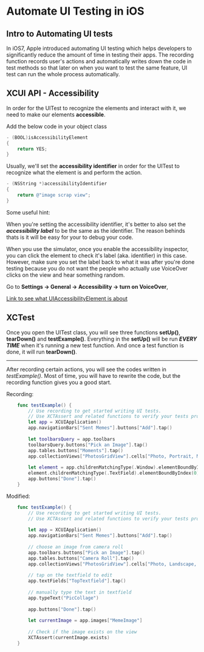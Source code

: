# Automate UI Testing in iOS

## Intro to Automating UI tests
In iOS7, Apple introduced automating UI testing which helps developers to significantly reduce the amount of time in testing their apps.
The recording function records user's actions and automatically writes down the code in test methods so that later on when you want to test the same feature, UI test can run the whole process automatically.

## XCUI API - Accessibility
In order for the UITest to recognize the elements and interact with it, we need to make our elements **accessible**.

Add the below code in your object class
```objective-c
- (BOOL)isAccessibilityElement
{
    return YES;
}
```

Usually, we'll set the **accessibility identifier** in order for the UITest to recognize what the element is and perform the action.

```objective-c
- (NSString *)accessibilityIdentifier
{
    return @"image scrap view";
}
```

Some useful hint:

When you're setting the accessibility identifier, it's better to also set the **_accessibility label_** to be the same as the identifier.
The reason behinds thats is it will be easy for your to debug your code. 

When you use the simulator, once you enable the accessibility inspector, you can click the element to check it's label (aka. identifier) in this case. However, make sure you set the label back to what it was after you're done testing because you do not want the people who actually use VoiceOver clicks on the view and hear something random.

Go to **Settings -> General -> Accessibility -> turn on VoiceOver**,

[Link to see what UIAccessibilityElement is about](https://developer.apple.com/library/tvos/documentation/UIKit/Reference/UIAccessibilityElement_Class/index.html)

## XCTest

Once you open the UITest class, you will see three functions **setUp()**, **tearDown()** and **testExample()**.
Everything in the **setUp()** will be run **_EVERY TIME_** when it's running a new test function.
And once a test function is done, it will run **tearDown()**.

---------------------------------------------------------------------
After recording certain actions, you will see the codes written in _testExample()_.
Most of time, you will have to rewrite the code, but the recording function gives you a good start.


Recording:
```swift
    func testExample() {
        // Use recording to get started writing UI tests.
        // Use XCTAssert and related functions to verify your tests produce the correct results.
        let app = XCUIApplication()
        app.navigationBars["Sent Memes"].buttons["Add"].tap()
        
        let toolbarsQuery = app.toolbars
        toolbarsQuery.buttons["Pick an Image"].tap()
        app.tables.buttons["Moments"].tap()
        app.collectionViews["PhotosGridView"].cells["Photo, Portrait, May 05, 11:48 PM"].tap()
        
        let element = app.childrenMatchingType(.Window).elementBoundByIndex(0).childrenMatchingType(.Other).element.childrenMatchingType(.Other).element
        element.childrenMatchingType(.TextField).elementBoundByIndex(0).tap()
        app.buttons["Done"].tap()
    }
```

Modified:
```swift
    func testExample() {
        // Use recording to get started writing UI tests.
        // Use XCTAssert and related functions to verify your tests produce the correct results.
        
        let app = XCUIApplication()
        app.navigationBars["Sent Memes"].buttons["Add"].tap()
        
        // choose an image from camera roll
        app.toolbars.buttons["Pick an Image"].tap()
        app.tables.buttons["Camera Roll"].tap()
        app.collectionViews["PhotosGridView"].cells["Photo, Landscape, March 13, 2011, 8:17 AM"].tap()
        
        // tap on the textfield to edit
        app.textFields["TopTextfield"].tap()
        
        // manually type the text in textfield
        app.typeText("PicCollage")
        
        app.buttons["Done"].tap()
        
        let currentImage = app.images["MemeImage"]
  
        // Check if the image exists on the view
        XCTAssert(currentImage.exists)
    }
```
